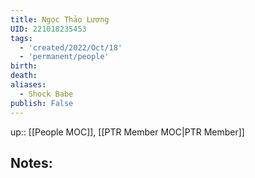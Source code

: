 ```yaml
---
title: Ngọc Thảo Lương
UID: 221018235453
tags:
  - 'created/2022/Oct/18'
  - 'permanent/people'
birth:
death:
aliases:
  - Shock Babe
publish: False
---
```

up:: [[People MOC]], [[PTR Member MOC|PTR Member]]

## Notes:

